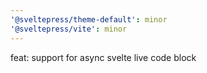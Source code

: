 ```yaml
---
'@sveltepress/theme-default': minor
'@sveltepress/vite': minor
---
```


feat: support for async svelte live code block
